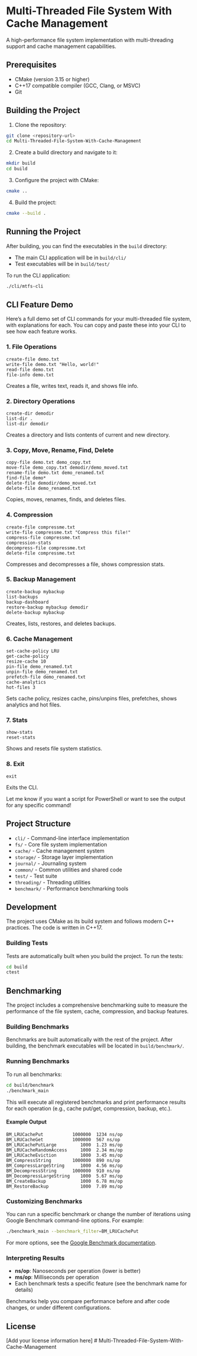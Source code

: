 # Multi-Threaded File System With Cache Management

A high-performance file system implementation with multi-threading support and cache management capabilities.

## Prerequisites

- CMake (version 3.15 or higher)
- C++17 compatible compiler (GCC, Clang, or MSVC)
- Git

## Building the Project

1. Clone the repository:

```bash
git clone <repository-url>
cd Multi-Threaded-File-System-With-Cache-Management
```

2. Create a build directory and navigate to it:

```bash
mkdir build
cd build
```

3. Configure the project with CMake:

```bash
cmake ..
```

4. Build the project:

```bash
cmake --build .
```

## Running the Project

After building, you can find the executables in the `build` directory:

- The main CLI application will be in `build/cli/`
- Test executables will be in `build/test/`

To run the CLI application:

```bash
./cli/mtfs-cli
```

## CLI Feature Demo

Here’s a full demo set of CLI commands for your multi-threaded file system, with explanations for each. You can copy and paste these into your CLI to see how each feature works.

### 1. File Operations

```
create-file demo.txt
write-file demo.txt "Hello, world!"
read-file demo.txt
file-info demo.txt
```

Creates a file, writes text, reads it, and shows file info.

### 2. Directory Operations

```
create-dir demodir
list-dir .
list-dir demodir
```

Creates a directory and lists contents of current and new directory.

### 3. Copy, Move, Rename, Find, Delete

```
copy-file demo.txt demo_copy.txt
move-file demo_copy.txt demodir/demo_moved.txt
rename-file demo.txt demo_renamed.txt
find-file demo*
delete-file demodir/demo_moved.txt
delete-file demo_renamed.txt
```

Copies, moves, renames, finds, and deletes files.

### 4. Compression

```
create-file compressme.txt
write-file compressme.txt "Compress this file!"
compress-file compressme.txt
compression-stats
decompress-file compressme.txt
delete-file compressme.txt
```

Compresses and decompresses a file, shows compression stats.

### 5. Backup Management

```
create-backup mybackup
list-backups
backup-dashboard
restore-backup mybackup demodir
delete-backup mybackup
```

Creates, lists, restores, and deletes backups.

### 6. Cache Management

```
set-cache-policy LRU
get-cache-policy
resize-cache 10
pin-file demo_renamed.txt
unpin-file demo_renamed.txt
prefetch-file demo_renamed.txt
cache-analytics
hot-files 3
```

Sets cache policy, resizes cache, pins/unpins files, prefetches, shows analytics and hot files.

### 7. Stats

```
show-stats
reset-stats
```

Shows and resets file system statistics.

### 8. Exit

```
exit
```

Exits the CLI.

Let me know if you want a script for PowerShell or want to see the output for any specific command!

## Project Structure

- `cli/` - Command-line interface implementation
- `fs/` - Core file system implementation
- `cache/` - Cache management system
- `storage/` - Storage layer implementation
- `journal/` - Journaling system
- `common/` - Common utilities and shared code
- `test/` - Test suite
- `threading/` - Threading utilities
- `benchmark/` - Performance benchmarking tools

## Development

The project uses CMake as its build system and follows modern C++ practices. The code is written in C++17.

### Building Tests

Tests are automatically built when you build the project. To run the tests:

```bash
cd build
ctest
```

## Benchmarking

The project includes a comprehensive benchmarking suite to measure the performance of the file system, cache, compression, and backup features.

### Building Benchmarks

Benchmarks are built automatically with the rest of the project. After building, the benchmark executables will be located in `build/benchmark/`.

### Running Benchmarks

To run all benchmarks:

```bash
cd build/benchmark
./benchmark_main
```

This will execute all registered benchmarks and print performance results for each operation (e.g., cache put/get, compression, backup, etc.).

#### Example Output

```
BM_LRUCachePut           1000000  1234 ns/op
BM_LRUCacheGet           1000000  567 ns/op
BM_LRUCachePutLarge         1000  1.23 ms/op
BM_LRUCacheRandomAccess     1000  2.34 ms/op
BM_LRUCacheEviction         1000  3.45 ms/op
BM_CompressString        1000000  890 ns/op
BM_CompressLargeString      1000  4.56 ms/op
BM_DecompressString      1000000  910 ns/op
BM_DecompressLargeString    1000  5.67 ms/op
BM_CreateBackup             1000  6.78 ms/op
BM_RestoreBackup            1000  7.89 ms/op
```

### Customizing Benchmarks

You can run a specific benchmark or change the number of iterations using Google Benchmark command-line options. For example:

```bash
./benchmark_main --benchmark_filter=BM_LRUCachePut
```

For more options, see the [Google Benchmark documentation](https://github.com/google/benchmark).

### Interpreting Results

- **ns/op**: Nanoseconds per operation (lower is better)
- **ms/op**: Milliseconds per operation
- Each benchmark tests a specific feature (see the benchmark name for details)

Benchmarks help you compare performance before and after code changes, or under different configurations.

## License

[Add your license information here]
#   M u l t i - T h r e a d e d - F i l e - S y s t e m - W i t h - C a c h e - M a n a g e m e n t  
 